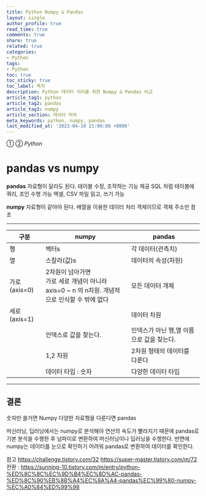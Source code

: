 ```yaml
---
title: Python Numpy & Pandas
layout: single
author_profile: true
read_time: true
comments: true
share: true
related: true
categories:
- Python
tags:
- Python
toc: true
toc_sticky: true
toc_label: 목차
description: Python 데이터 처리를 위한 Numpy & Pandas 비교
article_tag1: python
article_tag2: pandas
article_tag3: numpy
article_section: 데이터 처리
meta_keywords: python, numpy, pandas
last_modified_at: '2023-04-10 21:00:00 +0800'
---
```

① ② *Python* 

# pandas vs numpy



**pandas** 
자료형이 달라도 된다.
테이블 수정, 조작하는 기능 제공
SQL 처럼 테이블에 쿼리, 조인 수행 가능
엑셀, CSV 파일 읽고, 쓰기 가능

**numpy** 
자료형이 같아야 된다.
배열을 이용한 데이터 처리
객체이므로 객체 주소만 참조


---
|구분	|   numpy	|pandas         |
|---    |---        |---            |	
|행	    |   벡터s	|각 데이터(관측치)|
|열	    |스칼라(값)s|데이터의 속성(차원)
|가로(axis=0)	|2차원이 넘아가면 <br>가로 세로 개념이 아니라 <br>axis=0 ~ n 의 n차원. 개념적으로 인식할 수 밖에 없다	|모든 데이터 개체
|세로(axis=1)	|           |데이터 차원 
|       |인덱스로 값을 찾는다. | 인덱스가 아닌 행,열 이름으로 값을 찾는다.
|       |1,2 차원              | 2차원 형태의 데이터를 다룬다
|       |데이터 타입 : 숫자     | 다양한 데이터 타입
---


## 결론
숫자만 쓸거면 Numpy
다양한 자료형을 다룬다면 pandas

 머신러닝, 딥러닝에서는 numpy로 분석해야 연산의 속도가 빨라지기 때문에 pandas로 기본 분석을 수행한 후 넘파이로 변환하여 머신러닝이나 딥러닝을 수행한다. 반면에 numpy는 데이터를 눈으로 확인하기 어려워 pandas로 변환하여 데이터를 확인한다.

 

참고
https://challenge.tistory.com/32
https://super-master.tistory.com/m/72
전환 : https://sunning-10.tistory.com/m/entry/python-%ED%8C%8C%EC%9D%B4%EC%8D%AC-pandas-%ED%8C%90%EB%8B%A4%EC%8A%A4-pandas%EC%99%80-numpy-%EC%A0%84%ED%99%98